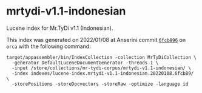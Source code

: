 # mrtydi-v1.1-indonesian

Lucene index for Mr.TyDi v1.1 (Indonesian).

This index was generated on 2022/01/08 at Anserini commit [`6fcb896`](https://github.com/castorini/anserini/commit/6fcb896c61e2b8cf2f235def3e95dda5fe4cd2fc) on `orca` with the following command:

```
target/appassembler/bin/IndexCollection -collection MrTyDiCollection \
  -generator DefaultLuceneDocumentGenerator -threads 1 \
  -input /store/collections/mr-tydi-corpus/mrtydi-v1.1-indonesian/ \
  -index indexes/lucene-index.mrtydi-v1.1-indonesian.20220108.6fcb89/ \
  -storePositions -storeDocvectors -storeRaw -optimize -language id
```